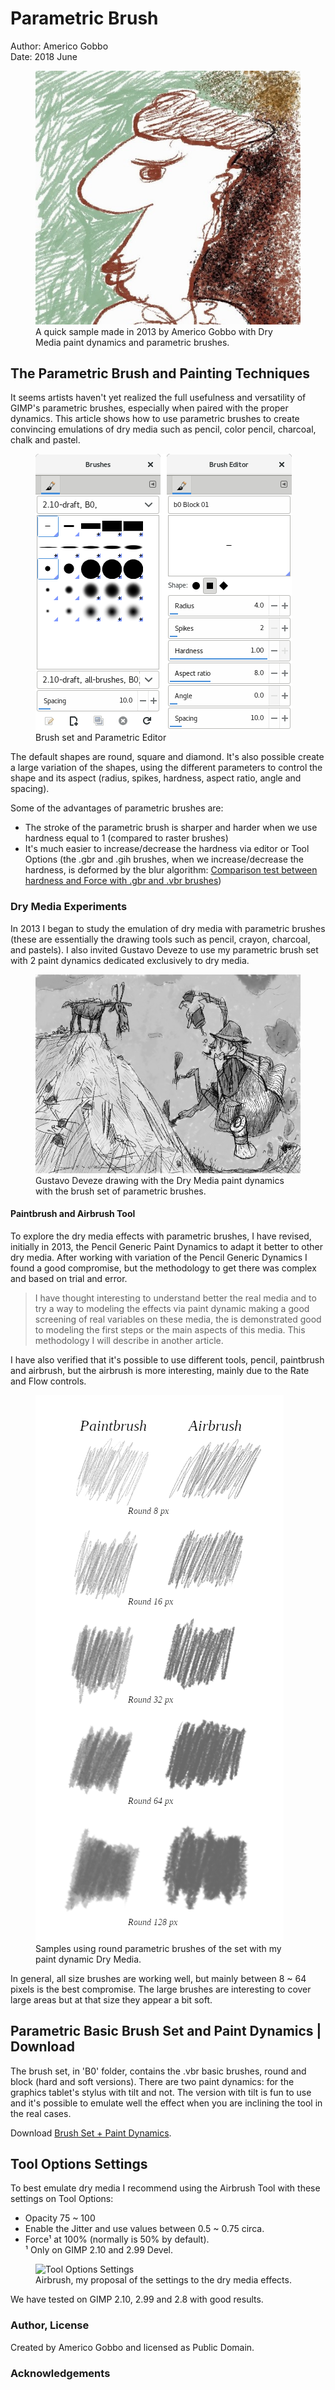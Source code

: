# Parametric Brush
Author: Americo Gobbo<br>
Date: 2018 June


<figure>
<img src="parametric-brushes.assets/parametric-brushes-personaggio-bizarro.jpg" width="640">
<figcaption>A quick sample made in 2013 by Americo Gobbo with Dry Media paint dynamics and parametric brushes.</figcaption>
</figure>

## The Parametric Brush and Painting Techniques
It seems artists haven't yet realized the full usefulness and versatility of GIMP's parametric brushes, especially when paired with the proper dynamics. This article shows how to use parametric brushes to create convincing emulations of dry media such as pencil, color pencil, charcoal, chalk and pastel.

<figure>
<img src='parametric-brushes.assets/parametric-brushes-dialog-editor.png' alt='Image Title'>
<figcaption>
Brush set and Parametric Editor
</figcaption>
</figure>

The default shapes are round, square and diamond. It's also possible create a large variation of the shapes, using the different parameters to control the shape and its aspect (radius, spikes, hardness, aspect ratio, angle and spacing).

Some of the advantages of parametric brushes are:

* The stroke of the parametric brush is sharper and harder when we use hardness equal to 1 (compared to raster brushes)
* It's much easier to increase/decrease the hardness via editor or Tool Options (the .gbr and .gih brushes, when we increase/decrease the hardness, is deformed by the blur algorithm: [Comparison test between hardness and Force with .gbr and .vbr brushes](https://gitlab.gnome.org/GNOME/gimp/issues/1081 "Issue #1081"))

### Dry Media Experiments
In 2013 I began to study the emulation of dry media with parametric brushes (these are essentially the drawing tools such as pencil, crayon, charcoal, and pastels).
I also invited Gustavo Deveze to use my parametric brush set with 2 paint dynamics dedicated exclusively to dry media.

<figure><img src="parametric-brushes.assets/parametric-brushes-deveze-dry-media-test.png" width="640" title="Dry Media by Gustavo Deveze" /><br><figcaption>Gustavo Deveze drawing with the Dry Media paint dynamics with the brush set of parametric brushes.</figcaption></figure>

#### Paintbrush and Airbrush Tool
To explore the dry media effects with parametric brushes, I have revised, initially in 2013, the Pencil Generic Paint Dynamics to adapt it better to other dry media.
After working with variation of the Pencil Generic Dynamics I found a good compromise, but the methodology to get there was complex and based on trial and error.

> I have thought interesting to understand better the real media and to try a way to modeling the effects via paint dynamic making a good screening of real variables on these media, the is demonstrated good to modeling the first steps or the main aspects of this media. This methodology I will describe in another article.

I have also verified that it's possible to use different tools, pencil, paintbrush and airbrush, but the airbrush is more interesting, mainly due to the Rate and Flow controls.

<figure>
<img src="parametric-brushes.assets/parametric-brushes-dry-media-airbrush-x-paintbrush.png" width="" title="Parametric brush with Dry Media Paint Dynamics  - Paintbrush Tool versus Airbrush Tool" />
<figcaption>Samples using round parametric brushes of the set with my paint dynamic Dry Media.</figcaption>
</figure>

In general, all size brushes are working well, but mainly between 8 ~ 64 pixels is the best compromise. The large brushes are interesting to cover large areas but at that size they appear a bit soft.

## Parametric Basic Brush Set and Paint Dynamics | Download
The brush set, in 'B0' folder, contains the .vbr basic brushes, round and block (hard and soft versions). There are two paint dynamics: for the graphics tablet's stylus with tilt and not. The version with tilt is fun to use and it's possible to emulate well the effect when you are inclining the tool in the real cases.

Download [Brush Set + Paint Dynamics](parametric-brushes.assets/parametric-brushes-Brushset-and-paint-dynamics.zip "Parametric Brush Set + Dry Media Paint Dynamics").

## Tool Options Settings
To best emulate dry media I recommend using the Airbrush Tool with these settings on Tool Options:
* Opacity 75 ~ 100
* Enable the Jitter and use values between 0.5 ~ 0.75 circa.
* Force¹ at 100% (normally is 50% by default).  
  ¹ Only on GIMP 2.10 and 2.99 Devel.

<figure><img src="" width="" title="Tool Options Settings" /><br><figcaption>Airbrush, my proposal of the settings to the dry media effects.</figcaption></figure>

We have tested on GIMP 2.10, 2.99 and 2.8 with good results.

### Author, License
Created by Americo Gobbo and licensed as Public Domain.

### Acknowledgements
